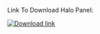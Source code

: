 Link To Download Halo Panel:

<!-- BEGIN LATEST DOWNLOAD BUTTON -->
[![Download link](https://custom-icon-badges.herokuapp.com/badge/-Download-blue?style=for-the-badge&logo=download&logoColor=white "Download Link")](https://drive.google.com/file/d/1qfPq4W6Uk4pjfZexNf38C6CYsnFnXrfc/view?usp=sharing)
<!-- END LATEST DOWNLOAD BUTTON -->
